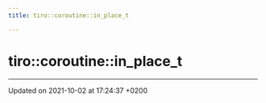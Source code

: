 ```yaml
---
title: tiro::coroutine::in_place_t

---
```


# tiro::coroutine::in_place_t





-------------------------------

Updated on 2021-10-02 at 17:24:37 +0200